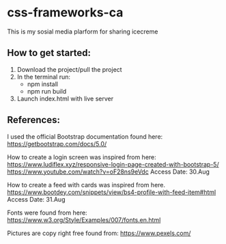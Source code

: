# css-frameworks-ca

This is my sosial media plarform for sharing icecreme

## How to get started:

1. Download the project/pull the project
2. In the terminal run:
   - npm install
   - npm run build
3. Launch index.html with live server

## References:

I used the official Bootstrap documentation found here:
https://getbootstrap.com/docs/5.0/

How to create a login screen was inspired from here:
https://www.ludiflex.xyz/responsive-login-page-created-with-bootstrap-5/
https://www.youtube.com/watch?v=oF28ns9eVdc
Access Date: 30.Aug

How to create a feed with cards was inspired from here.
https://www.bootdey.com/snippets/view/bs4-profile-with-feed-item#html
Access Date: 31.Aug

Fonts were found from here:
https://www.w3.org/Style/Examples/007/fonts.en.html

Pictures are copy right free found from:
https://www.pexels.com/
